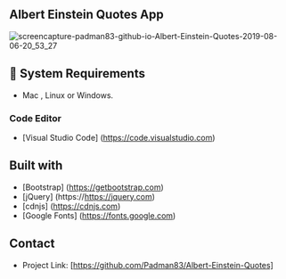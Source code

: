## Albert Einstein Quotes App

![screencapture-padman83-github-io-Albert-Einstein-Quotes-2019-08-06-20_53_27](https://user-images.githubusercontent.com/45048950/62707702-6b1a8580-ba24-11e9-8135-80e99ef0b4bf.png)

## 🧰 System Requirements

* Mac , Linux or Windows.

### Code Editor

* [Visual Studio Code] (https://code.visualstudio.com)

## Built with

* [Bootstrap] (https://getbootstrap.com)
* [jQuery] (https://https://jquery.com)
* [cdnjs] (https://cdnjs.com)
* [Google Fonts] (https://fonts.google.com)

## Contact

* Project Link: [https://github.com/Padman83/Albert-Einstein-Quotes]
